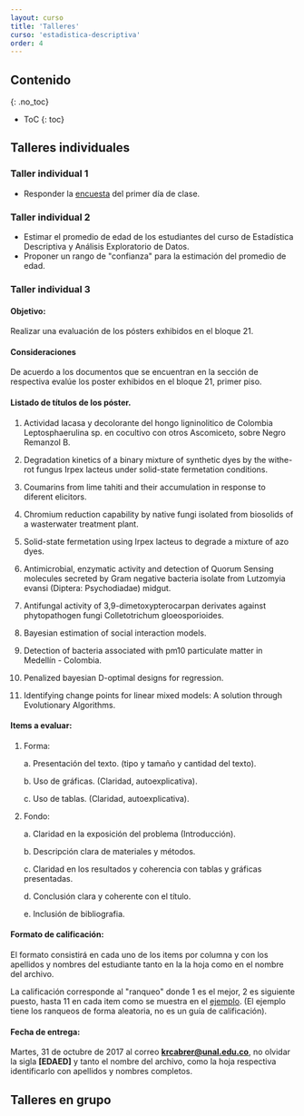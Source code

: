 ```yaml
---
layout: curso
title: 'Talleres'
curso: 'estadistica-descriptiva'
order: 4
---
```



## Contenido
{: .no_toc}

* ToC
{: toc}


## Talleres individuales

### Taller individual 1

- Responder la [encuesta](./documentos/Encuesta201702.pdf) del primer día de clase.

### Taller individual 2

- Estimar el promedio de edad de los estudiantes del curso de
  Estadística Descriptiva y Análisis Exploratorio de Datos.
- Proponer un rango de "confianza" para la estimación del promedio de edad.  


### Taller individual 3

#### Objetivo:
Realizar una evaluación de los pósters exhibidos en el bloque 21.

#### Consideraciones
De acuerdo a los documentos que se encuentran en la sección
de respectiva evalúe los poster exhibidos en el bloque 21, primer piso.

#### Listado de títulos de los póster.

1. Actividad lacasa y decolorante del hongo ligninolitico de Colombia
Leptosphaerulina sp. en cocultivo con otros Ascomiceto, sobre Negro Remanzol B.

2. Degradation kinetics of a binary mixture of synthetic dyes by the withe-rot
fungus Irpex lacteus under solid-state fermetation conditions.

3. Coumarins from lime tahiti and their accumulation in response to diferent
  elicitors.

4. Chromium reduction capability by native fungi isolated from
  biosolids of a wasterwater treatment plant.

5. Solid-state fermetation using Irpex lacteus to degrade a mixture of azo dyes.

6. Antimicrobial, enzymatic activity and detection of Quorum Sensing
  molecules secreted by Gram negative bacteria isolate from
  Lutzomyia evansi (Diptera: Psychodiadae) midgut.

7. Antifungal activity of 3,9-dimetoxypterocarpan derivates against
  phytopathogen fungi Colletotrichum gloeosporioides.

8. Bayesian estimation of social interaction models.

9. Detection of bacteria associated with pm10 particulate matter in
  Medellín - Colombia.

10. Penalized bayesian D-optimal designs for regression.

11. Identifying change points for linear mixed models:
  A solution through Evolutionary Algorithms.

#### Items a evaluar:

1. Forma:

   a. Presentación del texto. (tipo y tamaño y cantidad del texto).

   b. Uso de gráficas. (Claridad, autoexplicativa).

   c. Uso de tablas. (Claridad, autoexplicativa).

2. Fondo:

   a. Claridad en la exposición del problema (Introducción).

   b. Descripción clara de materiales y métodos.

   c. Claridad en los resultados y coherencia con tablas
      y gráficas presentadas.

   d. Conclusión clara y coherente con el título.
   
   e. Inclusión de bibliografia.   

#### Formato de calificación:

El formato consistirá en cada uno de los items por columna y
con los apellidos y nombres del estudiante tanto en la la hoja
como en el nombre del archivo.

La calificación corresponde al "ranqueo" donde 1 es el mejor,
2 es siguiente puesto, hasta 11 en cada item como se muestra
en el [ejemplo](./documentos/CabreraTorresKennethRoy.xlsx). (El ejemplo tiene los ranqueos de forma aleatoria,
  no es un guía de calificación).

#### Fecha de entrega:

Martes, 31 de octubre de 2017 al correo **krcabrer@unal.edu.co**,
no olvidar la sigla **[EDAED]** y tanto el nombre del archivo,
como la hoja respectiva identificarlo con apellidos y nombres completos.











## Talleres en grupo

